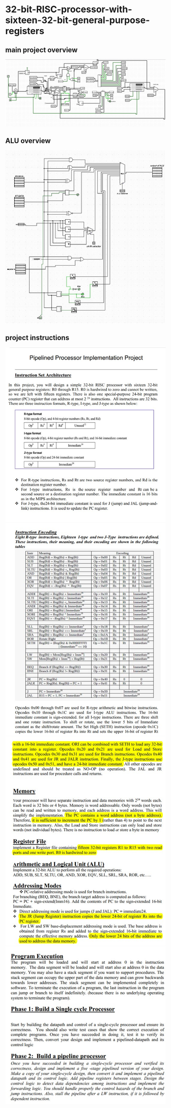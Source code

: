 # 32-bit-RISC-processor-with-sixteen-32-bit-general-purpose-registers
## main project overview 
![](32bitmic.jpg)
## ALU overview
![](ALU.jpg)
## project instructions 
![](Screenshot.jpg)
![](Screenshot_2.jpg)
![](Screenshot_3.jpg)
![](Screenshot_44.jpg)
